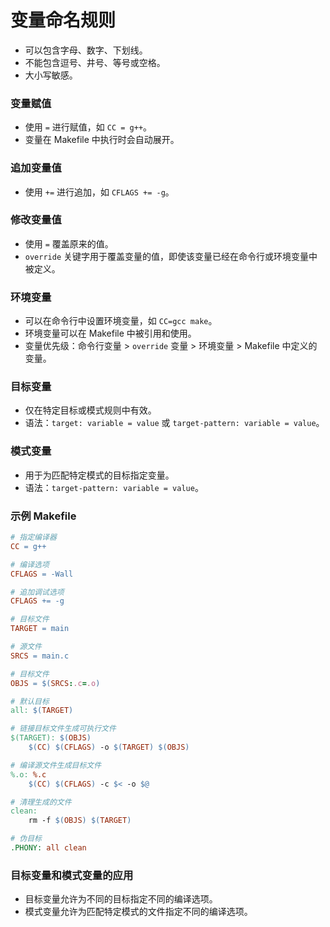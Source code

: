 ﻿# 变量命名规则
- 可以包含字母、数字、下划线。
- 不能包含逗号、井号、等号或空格。
- 大小写敏感。

### 变量赋值
- 使用 `=` 进行赋值，如 `CC = g++`。
- 变量在 Makefile 中执行时会自动展开。

### 追加变量值
- 使用 `+=` 进行追加，如 `CFLAGS += -g`。

### 修改变量值
- 使用 `=` 覆盖原来的值。
- `override` 关键字用于覆盖变量的值，即使该变量已经在命令行或环境变量中被定义。

### 环境变量
- 可以在命令行中设置环境变量，如 `CC=gcc make`。
- 环境变量可以在 Makefile 中被引用和使用。
- 变量优先级：命令行变量 > `override` 变量 > 环境变量 > Makefile 中定义的变量。

### 目标变量
- 仅在特定目标或模式规则中有效。
- 语法：`target: variable = value` 或 `target-pattern: variable = value`。

### 模式变量
- 用于为匹配特定模式的目标指定变量。
- 语法：`target-pattern: variable = value`。

### 示例 Makefile
```makefile
# 指定编译器
CC = g++

# 编译选项
CFLAGS = -Wall

# 追加调试选项
CFLAGS += -g

# 目标文件
TARGET = main

# 源文件
SRCS = main.c

# 目标文件
OBJS = $(SRCS:.c=.o)

# 默认目标
all: $(TARGET)

# 链接目标文件生成可执行文件
$(TARGET): $(OBJS)
    $(CC) $(CFLAGS) -o $(TARGET) $(OBJS)

# 编译源文件生成目标文件
%.o: %.c
    $(CC) $(CFLAGS) -c $< -o $@

# 清理生成的文件
clean:
    rm -f $(OBJS) $(TARGET)

# 伪目标
.PHONY: all clean
```

### 目标变量和模式变量的应用
- 目标变量允许为不同的目标指定不同的编译选项。
- 模式变量允许为匹配特定模式的文件指定不同的编译选项。
